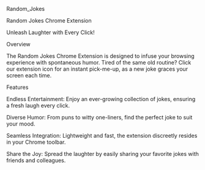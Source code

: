 Random_Jokes

Random Jokes Chrome Extension 

Unleash Laughter with Every Click!  

Overview 

The Random Jokes Chrome Extension is designed to infuse your browsing experience with spontaneous humor. Tired of the same old routine? Click our extension icon for an instant pick-me-up, as a new joke graces your screen each time.

Features

Endless Entertainment: Enjoy an ever-growing collection of jokes, ensuring a fresh laugh every click.

Diverse Humor: From puns to witty one-liners, find the perfect joke to suit your mood.

Seamless Integration: Lightweight and fast, the extension discreetly resides in your Chrome toolbar.

Share the Joy: Spread the laughter by easily sharing your favorite jokes with friends and colleagues.
